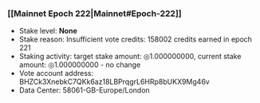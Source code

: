### [[Mainnet Epoch 222|Mainnet#Epoch-222]]
* Stake level: **None**
* Stake reason: Insufficient vote credits: 158002 credits earned in epoch 221
* Staking activity: target stake amount: ◎1.000000000, current stake amount: ◎1.000000000 - no change
* Vote account address: BHZCk3XnebkC7QKk6az18LBPrqgrL6HRp8bUKX9Mg46v
* Data Center: 58061-GB-Europe/London